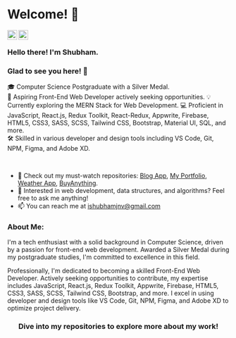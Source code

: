# Welcome! 👋

<a href="https://www.linkedin.com/in/shubham-sharmaaaa/">
  <img align="left" alt="Shubham Sharma | LinkedIn" width="22px" src="https://cdn.jsdelivr.net/npm/simple-icons@v3/icons/linkedin.svg" />
</a>
<a href="https://www.instagram.com/lakshay_sharmaaa/">
  <img align="left" alt="Shubham Sharma | Instagram" width="22px" src="https://cdn.jsdelivr.net/npm/simple-icons@v3/icons/instagram.svg" />
</a>

<br />

### Hello there! I'm Shubham.
### Glad to see you here! 🤩 &nbsp;

🎓 Computer Science Postgraduate with a Silver Medal.  
🌟 Aspiring Front-End Web Developer actively seeking opportunities.
💡 Currently exploring the MERN Stack for Web Development.
💻 Proficient in JavaScript, React.js, Redux Toolkit, React-Redux, Appwrite, Firebase, HTML5, CSS3, SASS, SCSS, Tailwind CSS, Bootstrap, Material UI, SQL, and more.  
🛠️ Skilled in various developer and design tools including VS Code, Git, NPM, Figma, and Adobe XD.  

<br />

- 🔭 Check out my must-watch repositories: [Blog App](https://github.com/Shubham-Kumar25/Blog-App.git), [My Portfolio](https://github.com/Shubham-Kumar25/my-portfolio.git), [Weather App](https://github.com/Shubham-Kumar25/weatherapp.git), [BuyAnything](https://github.com/Shubham-Kumar25/buyanything.git).
- 💬 Interested in web development, data structures, and algorithms? Feel free to ask me anything!
- 📫 You can reach me at ishubhamjnv@gmail.com  

### About Me:
I'm a tech enthusiast with a solid background in Computer Science, driven by a passion for front-end web development. Awarded a Silver Medal during my postgraduate studies, I'm committed to excellence in this field.

Professionally, I'm dedicated to becoming a skilled Front-End Web Developer. Actively seeking opportunities to contribute, my expertise includes JavaScript, React.js, Redux Toolkit, Appwrite, Firebase, HTML5, CSS3, SASS, SCSS, Tailwind CSS, Bootstrap, and more. I excel in using developer and design tools like VS Code, Git, NPM, Figma, and Adobe XD to optimize project delivery.

<div align="center">

### Dive into my repositories to explore more about my work!

</div>
